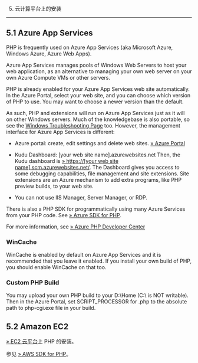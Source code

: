 5. 云计算平台上的安装
***************

5.1 Azure App Services
------------------

PHP is frequently used on Azure App Services (aka Microsoft Azure, Windows Azure, Azure Web Apps).

Azure App Services manages pools of Windows Web Servers to host your web application, as an alternative to managing your own web server on your own Azure Compute VMs or other servers.

PHP is already enabled for your Azure App Services web site automatically. In the Azure Portal, select your web site, and you can choose which version of PHP to use. You may want to choose a newer version than the default.

As such, PHP and extensions will run on Azure App Services just as it will on other Windows servers. Much of the knowledgebase is also portable, so see the [Windows Troubleshooting Page](install.windows.troubleshooting.html) too. However, the management interface for Azure App Services is different:

*   Azure portal: create, edit settings and delete web sites. [» Azure Portal](https://portal.azure.com/)
    
*   Kudu Dashboard: \[your web site name\].azurewebsites.net Then, the Kudu dashboard is [» https://\[your web site name\].scm.azurewebsites.net/](https://your_web_site_name.scm.azurewebsites.net/). The Dashboard gives you access to some debugging capabilities, file management and site extensions. Site extensions are an Azure mechanism to add extra programs, like PHP preview builds, to your web site.
    
*   You can not use IIS Manager, Server Manager, or RDP.
    

There is also a PHP SDK for programmatically using many Azure Services from your PHP code. See [» Azure SDK for PHP](https://github.com/Azure/azure-sdk-for-php).

For more information, see [» Azure PHP Developer Center](https://azure.microsoft.com/en-us/develop/php/)

### WinCache

WinCache is enabled by default on Azure App Services and it is recommended that you leave it enabled. If you install your own build of PHP, you should enable WinCache on that too.

### Custom PHP Build

You may upload your own PHP build to your D:\\Home (C:\\ is NOT writable). Then in the Azure Portal, set SCRIPT\_PROCESSOR for .php to the absolute path to php-cgi.exe file in your build.

5.2 Amazon EC2
----------

[» EC2 云平台](http://aws.amazon.com/ec2/)上 PHP 的安装。

参见 [» AWS SDK for PHP](http://aws.amazon.com/sdkforphp/)。

